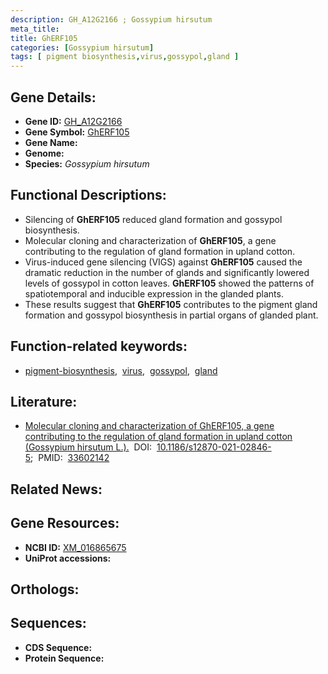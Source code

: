 ```yaml
---
description: GH_A12G2166 ; Gossypium hirsutum
meta_title:
title: GhERF105
categories: [Gossypium hirsutum]
tags: [ pigment biosynthesis,virus,gossypol,gland ]
---
```


## Gene Details:
- **Gene ID:** [GH_A12G2166]()
- **Gene Symbol:** <u>GhERF105</u>
- **Gene Name:** 
- **Genome:** []()
- **Species:** *Gossypium hirsutum*

## Functional Descriptions:
   - Silencing of **GhERF105** reduced gland formation and gossypol biosynthesis.
   - Molecular cloning and characterization of **GhERF105**, a gene contributing to the regulation of gland formation in upland cotton.
   - Virus-induced gene silencing (VIGS) against **GhERF105** caused the dramatic reduction in the number of glands and significantly lowered levels of gossypol in cotton leaves. **GhERF105** showed the patterns of spatiotemporal and inducible expression in the glanded plants.
   - These results suggest that **GhERF105** contributes to the pigment gland formation and gossypol biosynthesis in partial organs of glanded plant. 

## Function-related keywords:
   - [pigment-biosynthesis](/tags/pigment-biosynthesis/),&nbsp;&nbsp;[virus](/tags/virus/),&nbsp;&nbsp;[gossypol](/tags/gossypol/),&nbsp;&nbsp;[gland](/tags/gland/)

## Literature:
   - [Molecular cloning and characterization of GhERF105, a gene contributing to the regulation of gland formation in upland cotton (Gossypium hirsutum L.).](https://doi.org/10.1186/s12870-021-02846-5)&nbsp;&nbsp;DOI:&nbsp;&nbsp;[10.1186/s12870-021-02846-5](https://doi.org/10.1186/s12870-021-02846-5);&nbsp;&nbsp;PMID:&nbsp;&nbsp;[33602142](https://pubmed.ncbi.nlm.nih.gov/33602142/)

## Related News:

## Gene Resources:
- **NCBI ID:**  [XM_016865675](https://www.ncbi.nlm.nih.gov/gene/?term=XM_016865675)
- **UniProt accessions:**  [](https://www.uniprot.org/uniprotkb//entry)

## Orthologs:

## Sequences:
- **CDS Sequence:**
- **Protein Sequence:**
